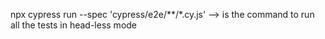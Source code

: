 npx cypress run --spec 'cypress/e2e/**/*.cy.js' --> is the command to run all the tests in head-less mode